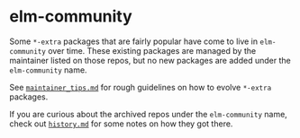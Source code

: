 # elm-community

Some `*-extra` packages that are fairly popular have come to live in `elm-community` over time. These existing packages are managed by the maintainer listed on those repos, but no new packages are added under the `elm-community` name.

See [`maintainer_tips.md`](maintainer_tips.md) for rough guidelines on how to evolve `*-extra` packages.

If you are curious about the archived repos under the `elm-community` name, check out [`history.md`](history.md) for some notes on how they got there.
